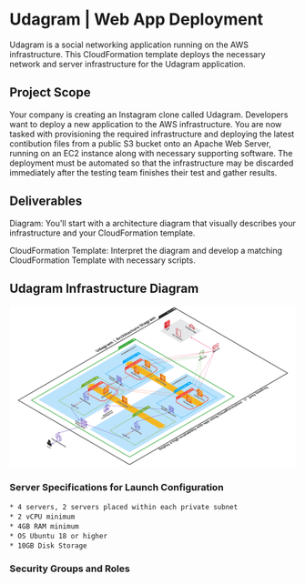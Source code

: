 # Udagram | Web App Deployment

Udagram is a social networking application running on the AWS infrastructure. This CloudFormation template deploys the necessary network and server infrastructure for the Udagram application.

## Project Scope

Your company is creating an Instagram clone called Udagram. Developers want to deploy a new application to the AWS infrastructure. You are now tasked with provisioning the required infrastructure and deploying the latest contibution files from a public S3 bucket onto an Apache Web Server, running on an EC2 instance along with necessary supporting software. The deployment must be automated so that the infrastructure may be discarded immediately after the testing team finishes their test and gather results.

## Deliverables

Diagram: You'll start with a architecture diagram that visually describes your infrastructure and your CloudFormation template.

CloudFormation Template: Interpret the diagram and develop a matching CloudFormation Template with necessary scripts.

## Udagram Infrastructure Diagram

<img src="/udagram-infra-diagram.png">

### Server Specifications for Launch Configuration

```sh
* 4 servers, 2 servers placed within each private subnet 
* 2 vCPU minimum
* 4GB RAM minimum
* OS Ubuntu 18 or higher
* 10GB Disk Storage
```

### Security Groups and Roles
